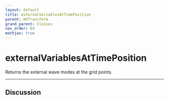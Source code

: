 ```yaml
---
layout: default
title: externalVariablesAtTimePosition
parent: WVTransform
grand_parent: Classes
nav_order: 84
mathjax: true
---
```


#  externalVariablesAtTimePosition

Returns the external wave modes at the grid points.


---

## Discussion

  
